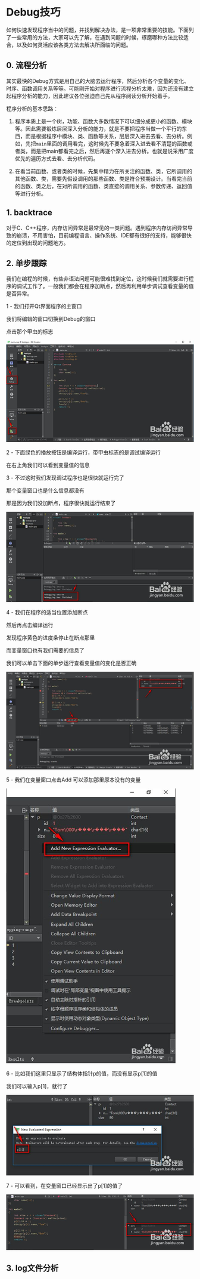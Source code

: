 # Debug技巧

如何快速发现程序当中的问题，并找到解决办法，是一项非常重要的技能。下面列了一些常用的方法，大家可以先了解，在遇到问题的时候，琢磨哪种方法比较适合，以及如何灵活应该各类方法去解决所面临的问题。

## 0. 流程分析

其实最快的Debug方式是用自己的大脑去运行程序，然后分析各个变量的变化、时序、函数调用关系等等。可能刚开始对程序进行流程分析太难，因为还没有建立起程序分析的能力，因此建议各位强迫自己先从程序阅读分析开始着手。

程序分析的基本思路：

1. 程序本质上是一个树，功能、函数大多数情况下可以细分成更小的函数、模块等。因此需要锻炼层层深入分析的能力，就是不要把程序当做一个平行的东西，而是根据程序中模块、类、函数等关系，层层深入进去去看、去分析。例如，先把`main`里面的调用看完，这时候先不要急着深入进去看不清楚的函数或者类，而是把main都看完之后，然后再逐个深入进去分析。也就是说采用广度优先的遍历方式去看、去分析代码。

2. 在看当前函数、或者类的时候，先集中精力在所关注的函数、类，它所调用的其他函数、类，需要先假设调用的那些函数、类是符合预期设计。当看完当前的函数、类之后，在对所调用的函数、类直接的调用关系、参数传递、返回值等进行分析。

   

## 1. backtrace

对于C、C++程序，内存访问异常是最常见的一类问题。遇到程序内存访问异常导致的崩溃，不用害怕，目前编程语言、操作系统、IDE都有很好的支持，能够很快的定位到出现的问题地方。



## 2. 单步跟踪

我们在编程的时候，有些非语法问题可能很难找到定位，这时候我们就需要进行程序的调试工作了。一般我们都会在程序加断点，然后再利用单步调试查看变量的值是否异常。



1 - 我们打开Qt界面程序的主窗口

我们将编辑的窗口切换到Debug的窗口

点击那个甲虫的标志

![img](images/qtcreator_debug_01.png)



2 - 下面绿色的播放按钮是编译运行，带甲虫标志的是调试编译运行

在右上角我们可以看到变量值的信息


3 - 不过这时我们发现调试程序也是很快就运行完了

那个变量窗口也是什么信息都没有

那是因为我们没加断点，程序很快就运行结束了

![img](images/qtcreator_debug_02.png)



4 - 我们在程序的适当位置添加断点

然后再点击编译运行

发现程序黄色的进度条停止在断点那里

而变量窗口也有我们需要的信息了

我们可以单击下面的单步运行查看变量值的变化是否正确

![img](images/qtcreator_debug_03.png)



5 - 我们在变量窗口点击Add 可以添加那里原本没有的变量

![img](images/qtcreator_debug_04.png)



6 - 比如我们这里只显示了结构体指针p的值，而没有显示p[1]的值

我们可以输入p[1]，就行了

![img](images/qtcreator_debug_05.png)



7 - 可以看到，在变量窗口已经显示出了p[1]的值了

![img](images/qtcreator_debug_06.png)

## 3. log文件分析

